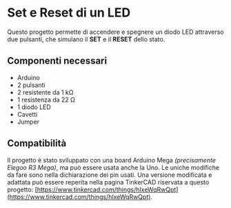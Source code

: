 # Set e Reset di un LED
Questo progetto permette di accendere e spegnere un diodo LED attraverso due pulsanti, che simulano il **SET** e il **RESET** dello stato.

## Componenti necessari
- Arduino
- 2 pulsanti
- 2 resistente da 1 kΩ
- 1 resistenza da 22 Ω
- 1 diodo LED
- Cavetti
- Jumper

## Compatibilità
Il progetto è stato sviluppato con una board Arduino Mega *(precisamente Elegoo R3 Mega)*, ma può essere usata anche la Uno. Le uniche modifiche da fare sono nella dichiarazione dei pin usati. Una versione modificata e adattata può essere reperita nella pagina TinkerCAD riservata a questo progetto: [https://www.tinkercad.com/things/hIxeWqRwQpt](https://www.tinkercad.com/things/hIxeWqRwQpt).
